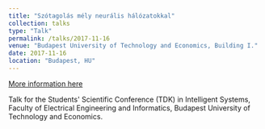```yaml
---
title: "Szótagolás mély neurális hálózatokkal"
collection: talks
type: "Talk"
permalink: /talks/2017-11-16
venue: "Budapest University of Technology and Economics, Building I."
date: 2017-11-16
location: "Budapest, HU"
---
```


[More information here](http://tdk.bme.hu/VIK/Intelligens3/Szotagolas-mely-neuralis-halozatokkal1)

Talk for the Students' Scientific Conference (TDK) in Intelligent Systems, Faculty of Electrical Engineering and Informatics, Budapest University of Technology and Economics.
